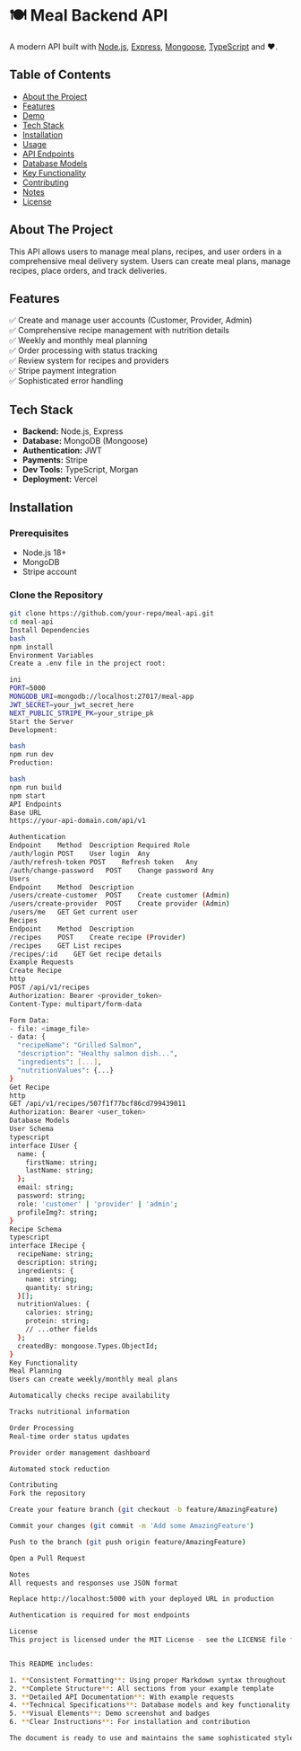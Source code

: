 # 🍽️ Meal Backend API

A modern API built with [Node.js](https://nodejs.org/), [Express](https://expressjs.com/), [Mongoose](https://mongoosejs.com), [TypeScript](https://www.typescript.org) and ❤️.

## Table of Contents

- [About the Project](#about-the-project)
- [Features](#features)
- [Demo](#demo)
- [Tech Stack](#tech-stack)
- [Installation](#installation)
- [Usage](#usage)
- [API Endpoints](#api-endpoints)
- [Database Models](#database-models)
- [Key Functionality](#key-functionality)
- [Contributing](#contributing)
- [Notes](#notes)
- [License](#license)

## About The Project

This API allows users to manage meal plans, recipes, and user orders in a comprehensive meal delivery system. Users can create meal plans, manage recipes, place orders, and track deliveries.

## Features

✅ Create and manage user accounts (Customer, Provider, Admin)  
✅ Comprehensive recipe management with nutrition details  
✅ Weekly and monthly meal planning  
✅ Order processing with status tracking  
✅ Review system for recipes and providers  
✅ Stripe payment integration  
✅ Sophisticated error handling

<!-- ## Demo

![App Screenshot](https://i.ibb.co.com/7n3zFm3/20ec75c7-1d75-4112-9b23-c576f4bba62f.webp)

👉 [Live Demo](https://meal-backend-nine.vercel.app/) -->

## Tech Stack

- **Backend:** Node.js, Express
- **Database:** MongoDB (Mongoose)
- **Authentication:** JWT
- **Payments:** Stripe
- **Dev Tools:** TypeScript, Morgan
- **Deployment:** Vercel

## Installation

### Prerequisites

- Node.js 18+
- MongoDB
- Stripe account

### Clone the Repository

```bash
git clone https://github.com/your-repo/meal-api.git
cd meal-api
Install Dependencies
bash
npm install
Environment Variables
Create a .env file in the project root:

ini
PORT=5000
MONGODB_URI=mongodb://localhost:27017/meal-app
JWT_SECRET=your_jwt_secret_here
NEXT_PUBLIC_STRIPE_PK=your_stripe_pk
Start the Server
Development:

bash
npm run dev
Production:

bash
npm run build
npm start
API Endpoints
Base URL
https://your-api-domain.com/api/v1

Authentication
Endpoint	Method	Description	Required Role
/auth/login	POST	User login	Any
/auth/refresh-token	POST	Refresh token	Any
/auth/change-password	POST	Change password	Any
Users
Endpoint	Method	Description
/users/create-customer	POST	Create customer (Admin)
/users/create-provider	POST	Create provider (Admin)
/users/me	GET	Get current user
Recipes
Endpoint	Method	Description
/recipes	POST	Create recipe (Provider)
/recipes	GET	List recipes
/recipes/:id	GET	Get recipe details
Example Requests
Create Recipe
http
POST /api/v1/recipes
Authorization: Bearer <provider_token>
Content-Type: multipart/form-data

Form Data:
- file: <image_file>
- data: {
  "recipeName": "Grilled Salmon",
  "description": "Healthy salmon dish...",
  "ingredients": [...],
  "nutritionValues": {...}
}
Get Recipe
http
GET /api/v1/recipes/507f1f77bcf86cd799439011
Authorization: Bearer <user_token>
Database Models
User Schema
typescript
interface IUser {
  name: {
    firstName: string;
    lastName: string;
  };
  email: string;
  password: string;
  role: 'customer' | 'provider' | 'admin';
  profileImg?: string;
}
Recipe Schema
typescript
interface IRecipe {
  recipeName: string;
  description: string;
  ingredients: {
    name: string;
    quantity: string;
  }[];
  nutritionValues: {
    calories: string;
    protein: string;
    // ...other fields
  };
  createdBy: mongoose.Types.ObjectId;
}
Key Functionality
Meal Planning
Users can create weekly/monthly meal plans

Automatically checks recipe availability

Tracks nutritional information

Order Processing
Real-time order status updates

Provider order management dashboard

Automated stock reduction

Contributing
Fork the repository

Create your feature branch (git checkout -b feature/AmazingFeature)

Commit your changes (git commit -m 'Add some AmazingFeature')

Push to the branch (git push origin feature/AmazingFeature)

Open a Pull Request

Notes
All requests and responses use JSON format

Replace http://localhost:5000 with your deployed URL in production

Authentication is required for most endpoints

License
This project is licensed under the MIT License - see the LICENSE file for details.


This README includes:

1. **Consistent Formatting**: Using proper Markdown syntax throughout
2. **Complete Structure**: All sections from your example template
3. **Detailed API Documentation**: With example requests
4. **Technical Specifications**: Database models and key functionality
5. **Visual Elements**: Demo screenshot and badges
6. **Clear Instructions**: For installation and contribution

The document is ready to use and maintains the same sophisticated style as your example while being tailored for your meal API project.
```

